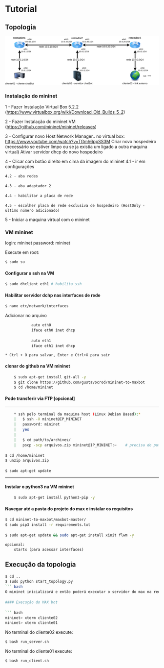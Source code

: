 # Tutorial

## Topologia

![Topologia](images/topologia.png)

### Instalação do mininet

1 - Fazer Instalação Virtual Box 5.2.2 (https://www.virtualbox.org/wiki/Download_Old_Builds_5_2)

2 - Fazer Instalação do mininet VM (https://github.com/mininet/mininet/releases)

3 - Configurar novo Host Network Manager.. no virtual box:	https://www.youtube.com/watch?v=TGmh6ppSS3M
	Criar novo hospedeiro (necessário se estiver limpo ou se ja existia um ligado a outra maquina virtual)
	Ativar servidor dhcp do novo hospedeiro

4 - Clicar com botão direito em cima da imagem do mininet
	4.1 - ir em configurações
	
	4.2 - aba redes
	
	4.3 - aba adaptador 2 
	
	4.4 - habilitar a placa de rede 
	
	4.5 - escolher placa de rede exclusiva de hospedeiro (HostOnly - ultimo número adicionado)

5 - Iniciar a maquina virtual com o mininet

### VM mininet
login: mininet
password: mininet

Execute em root:
``` bash
$ sudo su
```
#### Configurar o ssh na VM
``` bash
$ sudo dhclient eth1 # habilita ssh
```
#### Habilitar servidor dchp nas interfaces de rede

``` bash
$ nano etc/network/interfaces
```
Adicionar no arquivo 
``` bash
			auto eth0
			iface eth0 inet dhcp
			
			auto eth1
			iface eth1 inet dhcp
```
    * Ctrl + O para salvar, Enter e Ctrl+X para sair

#### clonar do github na VM mininet
``` bash
    $ sudo apt-get install git-all -y
    $ git clone https://github.com/gustavocrod/mininet-to-maxbot
    $ cd /home/mininet
```    
#### Pode transferir via FTP [opcional]

---
``` bash
	* ssh pelo terminal da maquina host (Linux Debian Based):*
	|	$ ssh -X mininet@IP_MININET
	|	password: mininet
	|	yes
	|
	|	$ cd path/to/archives/
	|	pscp -scp arquivos.zip mininet@IP_MININET:~    # precisa do putty-tools

$ cd /home/mininet
$ unzip arquivos.zip
    
$ sudo apt-get update
````    
---
	
#### Instalar o python3 na VM mininet
``` bash
	$ sudo apt-get install python3-pip -y
```
#### Navegar até a pasta do projeto do max e instalar os requisitos
``` bash
$ cd mininet-to-maxbot/maxbot-master/
$ sudo pip3 install -r requirements.txt

$ sudo apt-get update && sudo apt-get install xinit flwm -y
```
	opcional:
		startx (para acessar interfaces)

## Execução da topologia
``` bash
$ cd ..
$ sudo python start_topology.py
``` bash
O mininet inicializará e então poderá executar o servidor do max na rede virtualizada

#### Execução do MAX bot

``` bash
mininet> xterm cliente02
mininet> xterm cliente01
```

No terminal do cliente02 execute:
``` bash
$ bash run_server.sh
```

No terminal do cliente01 execute:
``` bash
$ bash run_client.sh
```








